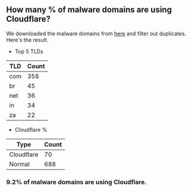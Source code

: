 ## How many % of malware domains are using Cloudflare?


We downloaded the malware domains from [here](https://urlhaus.abuse.ch) and filter out duplicates.
Here's the result.


[//]: # (start replacement)


- Top 5 TLDs

| TLD | Count |
| --- | --- |
| com | 358 |
| br | 45 |
| net | 36 |
| in | 34 |
| za | 22 |


- Cloudflare %

| Type | Count |
| --- | --- |
| Cloudflare | 70 |
| Normal | 688 |


### 9.2% of malware domains are using Cloudflare.